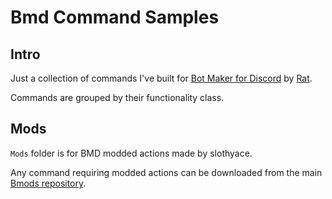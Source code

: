 # Bmd Command Samples
## Intro
Just a collection of commands I've built for [Bot Maker for Discord](https://store.steampowered.com/app/2592170/Bot_Maker_For_Discord/) by [Rat](https://github.com/RatWasHere).

Commands are grouped by their functionality class.
## Mods
`Mods` folder is for BMD modded actions made by slothyace.

Any command requiring modded actions can be downloaded from the main [Bmods repository](https://github.com/RatWasHere/bmods/tree/main).
